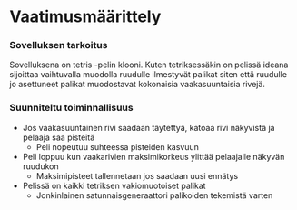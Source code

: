 # Vaatimusmäärittely

### Sovelluksen tarkoitus
Sovelluksena on tetris -pelin klooni. Kuten tetriksessäkin on pelissä ideana sijoittaa vaihtuvalla muodolla ruudulle ilmestyvät palikat siten että ruudulle jo asettuneet palikat muodostavat kokonaisia vaakasuuntaisia rivejä. 


### Suunniteltu toiminnallisuus

 - Jos vaakasuuntainen rivi saadaan täytettyä, katoaa rivi näkyvistä ja pelaaja saa pisteitä
	- Peli nopeutuu suhteessa pisteiden kasvuun
 - Peli loppuu kun vaakarivien maksimikorkeus ylittää pelaajalle näkyvän ruudukon
	- Maksimipisteet tallennetaan jos saadaan uusi ennätys
 - Pelissä on kaikki tetriksen vakiomuotoiset palikat
	- Jonkinlainen satunnaisgeneraattori palikoiden tekemistä varten
